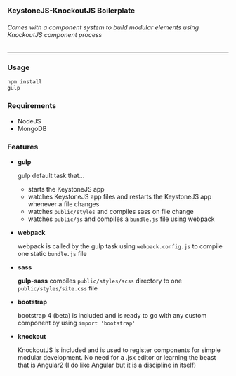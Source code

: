 ### KeystoneJS-KnockoutJS Boilerplate

###### Comes with a component system to build modular elements using KnockoutJS component process

---

### Usage

    npm install
    gulp

### Requirements

- NodeJS
- MongoDB

### Features
 
- **gulp**

    gulp default task that...

    - starts the KeystoneJS app
    - watches KeystoneJS app files and restarts the KeystoneJS app whenever a file changes
    - watches `public/styles` and compiles sass on file change
    - watches `public/js` and compiles a `bundle.js` file using webpack

- **webpack**

    webpack is called by the gulp task using `webpack.config.js` to compile one static `bundle.js` file

- **sass**

    **gulp-sass** compiles `public/styles/scss` directory to one `public/styles/site.css` file

- **bootstrap**

    bootstrap 4 (beta) is included and is ready to go with any custom component by using `import 'bootstrap'`

- **knockout**

    KnockoutJS is included and is used to register components for simple modular development. No need for a .jsx editor or learning the beast that is Angular2 (I do like Angular but it is a discipline in itself)